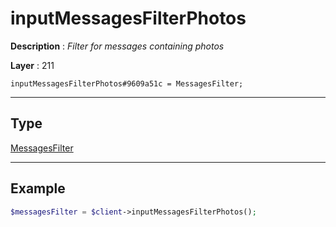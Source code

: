 # inputMessagesFilterPhotos

**Description** : *Filter for messages containing photos*

**Layer** : 211

```tl
inputMessagesFilterPhotos#9609a51c = MessagesFilter;
```

---

## Type

[MessagesFilter](type/MessagesFilter)

---

## Example

```php
$messagesFilter = $client->inputMessagesFilterPhotos();
```